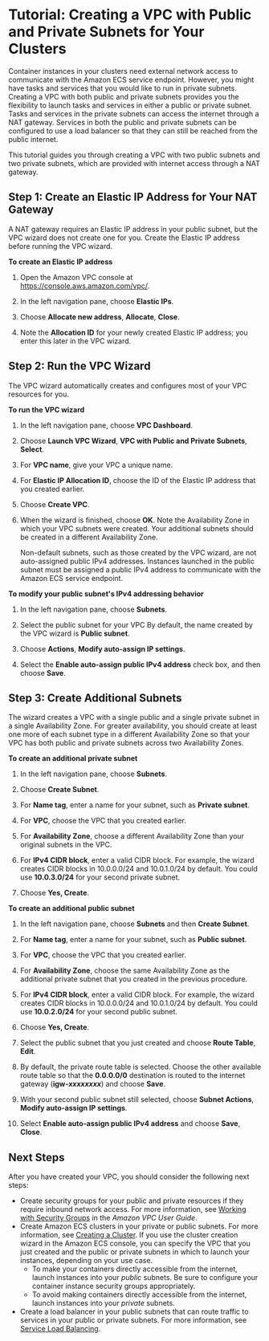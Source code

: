 # Tutorial: Creating a VPC with Public and Private Subnets for Your Clusters<a name="create-public-private-vpc"></a>

Container instances in your clusters need external network access to communicate with the Amazon ECS service endpoint\. However, you might have tasks and services that you would like to run in private subnets\. Creating a VPC with both public and private subnets provides you the flexibility to launch tasks and services in either a public or private subnet\. Tasks and services in the private subnets can access the internet through a NAT gateway\. Services in both the public and private subnets can be configured to use a load balancer so that they can still be reached from the public internet\.

This tutorial guides you through creating a VPC with two public subnets and two private subnets, which are provided with internet access through a NAT gateway\.

## Step 1: Create an Elastic IP Address for Your NAT Gateway<a name="create-EIP"></a>

A NAT gateway requires an Elastic IP address in your public subnet, but the VPC wizard does not create one for you\. Create the Elastic IP address before running the VPC wizard\.

**To create an Elastic IP address**

1. Open the Amazon VPC console at [https://console\.aws\.amazon\.com/vpc/](https://console.aws.amazon.com/vpc/)\.

1. In the left navigation pane, choose **Elastic IPs**\.

1. Choose **Allocate new address**, **Allocate**, **Close**\.

1. Note the **Allocation ID** for your newly created Elastic IP address; you enter this later in the VPC wizard\.

## Step 2: Run the VPC Wizard<a name="run-VPC-wizard"></a>

The VPC wizard automatically creates and configures most of your VPC resources for you\.

**To run the VPC wizard**

1. In the left navigation pane, choose **VPC Dashboard**\.

1. Choose **Launch VPC Wizard**, **VPC with Public and Private Subnets**, **Select**\.

1. For **VPC name**, give your VPC a unique name\.

1. For **Elastic IP Allocation ID**, choose the ID of the Elastic IP address that you created earlier\.

1. Choose **Create VPC**\.

1. When the wizard is finished, choose **OK**\. Note the Availability Zone in which your VPC subnets were created\. Your additional subnets should be created in a different Availability Zone\.

   Non\-default subnets, such as those created by the VPC wizard, are not auto\-assigned public IPv4 addresses\. Instances launched in the public subnet must be assigned a public IPv4 address to communicate with the Amazon ECS service endpoint\.

**To modify your public subnet's IPv4 addressing behavior**

1. In the left navigation pane, choose **Subnets**\.

1. Select the public subnet for your VPC By default, the name created by the VPC wizard is **Public subnet**\.

1. Choose **Actions**, **Modify auto\-assign IP settings**\.

1. Select the **Enable auto\-assign public IPv4 address** check box, and then choose **Save**\.

## Step 3: Create Additional Subnets<a name="create-add-subnets"></a>

The wizard creates a VPC with a single public and a single private subnet in a single Availability Zone\. For greater availability, you should create at least one more of each subnet type in a different Availability Zone so that your VPC has both public and private subnets across two Availability Zones\.

**To create an additional private subnet**

1. In the left navigation pane, choose **Subnets**\.

1. Choose **Create Subnet**\.

1. For **Name tag**, enter a name for your subnet, such as **Private subnet**\.

1. For **VPC**, choose the VPC that you created earlier\.

1. For **Availability Zone**, choose a different Availability Zone than your original subnets in the VPC\.

1. For **IPv4 CIDR block**, enter a valid CIDR block\. For example, the wizard creates CIDR blocks in 10\.0\.0\.0/24 and 10\.0\.1\.0/24 by default\. You could use **10\.0\.3\.0/24** for your second private subnet\.

1. Choose **Yes, Create**\.

**To create an additional public subnet**

1. In the left navigation pane, choose **Subnets** and then **Create Subnet**\.

1. For **Name tag**, enter a name for your subnet, such as **Public subnet**\.

1. For **VPC**, choose the VPC that you created earlier\.

1. For **Availability Zone**, choose the same Availability Zone as the additional private subnet that you created in the previous procedure\.

1. For **IPv4 CIDR block**, enter a valid CIDR block\. For example, the wizard creates CIDR blocks in 10\.0\.0\.0/24 and 10\.0\.1\.0/24 by default\. You could use **10\.0\.2\.0/24** for your second public subnet\.

1. Choose **Yes, Create**\.

1. Select the public subnet that you just created and choose **Route Table**, **Edit**\.

1. By default, the private route table is selected\. Choose the other available route table so that the **0\.0\.0\.0/0** destination is routed to the internet gateway \(**igw\-*xxxxxxxx***\) and choose **Save**\.

1. With your second public subnet still selected, choose **Subnet Actions**, **Modify auto\-assign IP settings**\.

1. Select **Enable auto\-assign public IPv4 address** and choose **Save**, **Close**\.

## Next Steps<a name="vpc-next-steps"></a>

After you have created your VPC, you should consider the following next steps:
+ Create security groups for your public and private resources if they require inbound network access\. For more information, see [Working with Security Groups](https://docs.aws.amazon.com/vpc/latest/userguide/VPC_SecurityGroups.html#WorkingWithSecurityGroups) in the *Amazon VPC User Guide*\.
+ Create Amazon ECS clusters in your private or public subnets\. For more information, see [Creating a Cluster](create_cluster.md)\. If you use the cluster creation wizard in the Amazon ECS console, you can specify the VPC that you just created and the public or private subnets in which to launch your instances, depending on your use case\.
  + To make your containers directly accessible from the internet, launch instances into your *public* subnets\. Be sure to configure your container instance security groups appropriately\.
  + To avoid making containers directly accessible from the internet, launch instances into your *private* subnets\.
+ Create a load balancer in your public subnets that can route traffic to services in your public or private subnets\. For more information, see [Service Load Balancing](service-load-balancing.md)\.